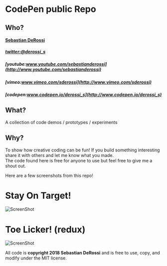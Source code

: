 CodePen public Repo
=========

Who?
----------------
#### [Sebastian DeRossi](mailto:sebastian.derossi@gmail.com)   

##### [twitter:@derossi_s](http://www.twitter.com/derossi_s)
##### [youtube:www.youtube.com/sebastianderossi](http://www.youtube.com/sebastianderossi)
##### [vimeo:www.vimeo.com/sderossi](http://www.vimeo.com/sderossi)  
##### [codepen:www.codepen.io/derossi_s](http://www.codepen.io/derossi_s)  

What?
----------------
A collection of code demos / prototypes / experiments 
              
Why?
----------------
To show how creative coding can be fun!
If you build something interesting share it with others and let me know what you made.    
The code found here is free for anyone to use but feel free to give me a shout out.

Here are a few screenshots from this repo!

# Stay On Target!
![ScreenShot](https://raw.github.com/sebastianderossi/CodePen/master/stay-on-target/TrenchRun.gif) 

# Toe Licker! (redux) 
![ScreenShot](https://cdn.rawgit.com/sebastianderossi/CodePen/master/toelicker/ToeLicker.png)     


All code is **copyright 2018 Sebastian DeRossi** and is free to use, copy, and modify under the MIT license.

